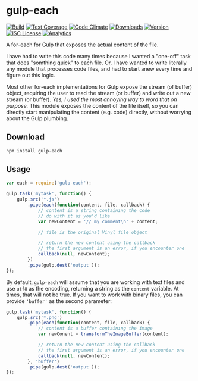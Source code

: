 # gulp-each

[![Build][1]][2] [![Test Coverage][3]][4] [![Code Climate][5]][6] [![Downloads][7]][8] [![Version][9]][8] [![ISC License][10]][11] [![Analytics][12]][13]

[1]: https://img.shields.io/travis/catdad/gulp-each/master.svg?style=flat-square
[2]: https://travis-ci.org/catdad/gulp-each

[3]: https://img.shields.io/codeclimate/coverage/github/catdad/gulp-each.svg?style=flat-square
[4]: https://codeclimate.com/github/catdad/gulp-each/coverage

[5]: https://img.shields.io/codeclimate/github/catdad/gulp-each.svg?style=flat-square
[6]: https://codeclimate.com/github/catdad/gulp-each

[7]: https://img.shields.io/npm/dm/gulp-each.svg?style=flat-square
[8]: https://www.npmjs.com/package/gulp-each
[9]: https://img.shields.io/npm/v/gulp-each.svg?style=flat-square

[10]: https://img.shields.io/npm/l/gulp-each.svg?style=flat-square
[11]: http://opensource.org/licenses/ISC

[12]: https://ga-beacon.appspot.com/UA-17159207-7/gulp-each/readme?flat
[13]: https://github.com/igrigorik/ga-beacon

A for-each for Gulp that exposes the actual content of the file.

I have had to write this code many times because I wanted a "one-off" task that does "somthing quick" to each file. Or, I have wanted to write literally any module that processes code files, and had to start anew every time and figure out this logic.

Most other for-each implementations for Gulp expose the stream (of buffer) object, requiring the user to read the stream (or buffer) and write out a new stream (or buffer). _Yes, I used the most annoying way to word that on purpose._ This module exposes the content of the file itself, so you can directly start manipulating the content (e.g. code) directly, without worrying about the Gulp plumbing.

## Download

```bash
npm install gulp-each
```

## Usage

```javascript
var each = require('gulp-each');

gulp.task('mytask', function() {
    gulp.src('*.js')
        .pipe(each(function(content, file, callback) {
            // content is a string containing the code
            // do with it as you'd like
            var newContent = '// my comment\n' + content;

            // file is the original Vinyl file object

            // return the new content using the callback
            // the first argument is an error, if you encounter one
            callback(null, newContent);
        })
        .pipe(gulp.dest('output'));
});
```

By default, `gulp-each` will assume that you are working with text files and use `utf8` as the encoding, returning a string as the `content` variable. At times, that will not be true. If you want to work with binary files, you can provide `'buffer'` as the second parameter:

```javascript
gulp.task('mytask', function() {
    gulp.src('*.png')
        .pipe(each(function(content, file, callback) {
            // content is a buffer containing the image
            var newConent = transformTheImageBuffer(content);

            // return the new content using the callback
            // the first argument is an error, if you encounter one
            callback(null, newContent);
        }, 'buffer')
        .pipe(gulp.dest('output'));
});
```
